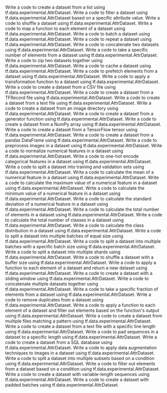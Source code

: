 Write a code to create a dataset from a list using tf.data.experimental.AttrDataset.
Write a code to filter a dataset using tf.data.experimental.AttrDataset based on a specific attribute value.
Write a code to shuffle a dataset using tf.data.experimental.AttrDataset.
Write a code to map a function to each element of a dataset using tf.data.experimental.AttrDataset.
Write a code to batch a dataset using tf.data.experimental.AttrDataset.
Write a code to repeat a dataset using tf.data.experimental.AttrDataset.
Write a code to concatenate two datasets using tf.data.experimental.AttrDataset.
Write a code to take a specific number of elements from a dataset using tf.data.experimental.AttrDataset.
Write a code to zip two datasets together using tf.data.experimental.AttrDataset.
Write a code to cache a dataset using tf.data.experimental.AttrDataset.
Write a code to prefetch elements from a dataset using tf.data.experimental.AttrDataset.
Write a code to apply a transformation function to a dataset using tf.data.experimental.AttrDataset.
Write a code to create a dataset from a CSV file using tf.data.experimental.AttrDataset.
Write a code to create a dataset from a TFRecord file using tf.data.experimental.AttrDataset.
Write a code to create a dataset from a text file using tf.data.experimental.AttrDataset.
Write a code to create a dataset from an image directory using tf.data.experimental.AttrDataset.
Write a code to create a dataset from a generator function using tf.data.experimental.AttrDataset.
Write a code to create a dataset from a NumPy array using tf.data.experimental.AttrDataset.
Write a code to create a dataset from a TensorFlow tensor using tf.data.experimental.AttrDataset.
Write a code to create a dataset from a pandas DataFrame using tf.data.experimental.AttrDataset.
Write a code to preprocess images in a dataset using tf.data.experimental.AttrDataset.
Write a code to normalize numerical features in a dataset using tf.data.experimental.AttrDataset.
Write a code to one-hot encode categorical features in a dataset using tf.data.experimental.AttrDataset.
Write a code to split a dataset into training and validation sets using tf.data.experimental.AttrDataset.
Write a code to calculate the mean of a numerical feature in a dataset using tf.data.experimental.AttrDataset.
Write a code to calculate the maximum value of a numerical feature in a dataset using tf.data.experimental.AttrDataset.
Write a code to calculate the minimum value of a numerical feature in a dataset using tf.data.experimental.AttrDataset.
Write a code to calculate the standard deviation of a numerical feature in a dataset using tf.data.experimental.AttrDataset.
Write a code to calculate the total number of elements in a dataset using tf.data.experimental.AttrDataset.
Write a code to calculate the total number of classes in a dataset using tf.data.experimental.AttrDataset.
Write a code to calculate the class distribution in a dataset using tf.data.experimental.AttrDataset.
Write a code to split a dataset into multiple batches of equal size using tf.data.experimental.AttrDataset.
Write a code to split a dataset into multiple batches with a specific batch size using tf.data.experimental.AttrDataset.
Write a code to split a dataset into multiple shards using tf.data.experimental.AttrDataset.
Write a code to shuffle a dataset with a buffer size using tf.data.experimental.AttrDataset.
Write a code to apply a function to each element of a dataset and return a new dataset using tf.data.experimental.AttrDataset.
Write a code to create a dataset with a sliding window using tf.data.experimental.AttrDataset.
Write a code to concatenate multiple datasets together using tf.data.experimental.AttrDataset.
Write a code to take a specific fraction of elements from a dataset using tf.data.experimental.AttrDataset.
Write a code to remove duplicates from a dataset using tf.data.experimental.AttrDataset.
Write a code to apply a function to each element of a dataset and filter out elements based on the function's output using tf.data.experimental.AttrDataset.
Write a code to create a dataset from multiple files matching a pattern using tf.data.experimental.AttrDataset.
Write a code to create a dataset from a text file with a specific line length using tf.data.experimental.AttrDataset.
Write a code to pad sequences in a dataset to a specific length using tf.data.experimental.AttrDataset.
Write a code to create a dataset from a SQL database using tf.data.experimental.AttrDataset.
Write a code to apply data augmentation techniques to images in a dataset using tf.data.experimental.AttrDataset.
Write a code to split a dataset into multiple subsets based on a condition using tf.data.experimental.AttrDataset.
Write a code to filter out elements from a dataset based on a condition using tf.data.experimental.AttrDataset.
Write a code to create a dataset with variable-length sequences using tf.data.experimental.AttrDataset.
Write a code to create a dataset with padded batches using tf.data.experimental.AttrDataset.